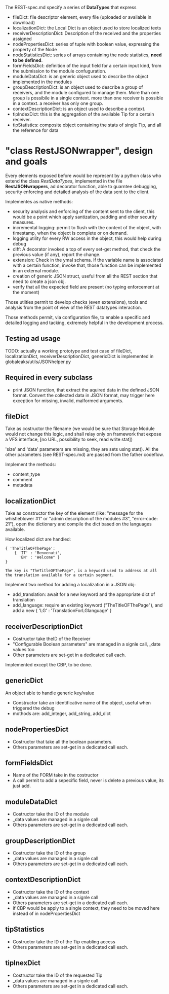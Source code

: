 
The REST-spec.md specify a series of **DataTypes** that express 

  * fileDict: file descriptor element, every file (uploaded or available in download) 
  * localizationDict: the Local Dict is an object used to store localized texts
  * receiverDescriptionDict: Description of the received and the properties assigned
  * nodePropertiesDict: series of tuple with boolean value, expressing the property of the Node
  * nodeStatisticsDict: series of arrays containing the node statistics, **need to be defined**.
  * formFieldsDict: definition of the input field for a certain input kind, from the submission to the module confuguration.
  * moduleDataDict: is an generic object used to describe the object implemented in the modules
  * groupDescriptionDict:  is an object used to describe a group of receivers, and the module configured to manage them. More than one group is possibile in a single context. more than one receiver is possible in a context. a receiver has only one group.
  * contextDescriptionDict: is an object used to describe a context.
  * tipIndexDict: this is the aggregation of the available Tip for a certain receiver.
  * tipStatistics: composite object containing the stats of single Tip, and all the reference for data


# "class RestJSONwrapper", design and goals

Every elements exposed before would be represent by a python class who extend the class _RestDataTypes_, implemented in the file **RestJSONwrappers**, ad decorator function, able to guarntee debugging, security enforcing and detailed analysis of the data sent to the client.

Implementes as native methods:

  * security analysis and enforcing of the content sent to the client, this would be a point which apply santization, padding and other security measures.
  * incremental logging: permit to flush with the content of the object, with timestamp, when the object is complete or on demand.
  * logging utility for every RW access in the object, this would help during debug
  * diff: A decorator invoked a top of every set-get method, that check the previous value (if any), report the change.
  * extension: Check in the ymal schema. If the variable name is associated with a certain function, invoke that, those function can be implemented in an external module.
  * creation of generic JSON struct, useful from all the REST section that need to create a json obj.
  * verify that all the expected field are present (no typing enforcement at the moment)

Those utlities permit to develop checks (even extensions), tools and analysis from the point of view of the REST datatypes interaction.

Those methods permit, via configuration file, to enable a specific and detailed logging and tacking, extremely helpful in the development process.

## Testing ad usage

TODO: actually a working prototype and test case of fileDict, localizationDict, receiverDescriptionDict, genericDict is implemented in globaleaks/utils/JSONhelper.py

## Required in every subclass

  * print JSON function, that extract the aquired data in the defined JSON format. Convert the collected data in JSON format, may trigger here exception for missing, invalid, malformed arguments.

## fileDict

Take as costructor the filename (we would be sure that Storage Module would not change this logic, and shall relay only on framework that expose a VFS interface, [no URL, possibility to seek, read write stat])

'size' and 'data' parameters are missing, they are sets using stat().
All the other parameters (see REST-spec.md) are passed from the father codeflow.

Implement the methods:

  * content_type
  * comment
  * metadata

## localizationDict

Take as constructor the key of the element (like: "message for the whistleblower #1" or "admin description of the modules #3", "error-code: 21"), open the dictionary and compile the dict based on the languages available.

How localized dict are handled:

    { 'TheTitleOFThePage': 
        { 'IT' : 'Benvenuti',
          'EN' : 'Welcome" }
    }

    The key is "TheTitleOFThePage", is a keyword used to address at all the translation available for a certain segment.

Implement two method for adding a localization in a JSON obj:

  * add_translation: await for a new keyword and the appropriate dict of translation
  * add_language: require an existing keyword ("TheTitleOFThePage"), and add a new { 'LG' : 'TranslationForLGlanguage' }

## receiverDescriptionDict

  * Costructor take theID of the Receiver
  * "Configurable Boolean parameters" are managed in a signle call, _date values too
  * Other parameters are set-get in a dedicated call each.

Implemented except the CBP, to be done.

## genericDict

An object able to handle generic key/value 
   * Constructor take an identificative name of the object, useful when triggered the debug
   * mothods are: add_integer, add_string, add_dict

## nodePropertiesDict

  * Costructor that take all the boolean parameters.
  * Others parameters are set-get in a dedicated call each.

## formFieldsDict

  * Name of the FORM take in the costructor
  * A call permit to add a sepecific field, never is delete a previous value, its just add.

## moduleDataDict

  * Costructor take the ID of the module
  * _data values are managed in a signle call
  * Others parameters are set-get in a dedicated call each.

## groupDescriptionDict

  * Costructor take the ID of the group
  * _data values are managed in a signle call
  * Others parameters are set-get in a dedicated call each.

## contextDescriptionDict

  * Costructor take the ID of the context
  * _data values are managed in a signle call
  * Others parameters are set-get in a dedicated call each.
  * if CBP would be apply to a single context, they need to be moved here instead of in nodePropertiesDict

## tipStatistics

  * Costructor take the ID of the Tip enabling access
  * Others parameters are set-get in a dedicated call each.

## tipInexDict

  * Costructor take the ID of the requested Tip
  * _data values are managed in a signle call
  * Others parameters are set-get in a dedicated call each.
